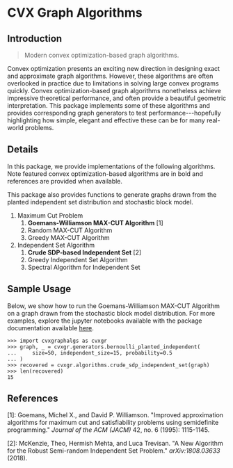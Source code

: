 # CVX Graph Algorithms

## Introduction

> Modern convex optimization-based graph algorithms.

Convex optimization presents an exciting new direction in designing exact and
approximate graph algorithms. However, these algorithms are often overlooked in
practice due to limitations in solving large convex programs quickly.
Convex optimization-based graph algorithms nonetheless achieve impressive 
theoretical performance, and often provide a beautiful geometric interpretation.
This package implements some of these algorithms and provides corresponding 
graph generators to test performance---hopefully highlighting how simple, 
elegant and effective these can be for many real-world problems.

## Details

In this package, we provide implementations of the following algorithms. Note
featured convex optimization-based algorithms are in bold and references are
provided when available.

This package also provides functions to generate graphs drawn from the planted
independent set distribution and stochastic block model.

1. Maximum Cut Problem
    1. **Goemans-Williamson MAX-CUT Algorithm** [1]
    2. Random MAX-CUT Algorithm
    3. Greedy MAX-CUT Algorithm
2. Independent Set Algorithm
    1. **Crude SDP-based Independent Set** [2]
    2. Greedy Independent Set Algorithm
    3. Spectral Algorithm for Independent Set

## Sample Usage

Below, we show how to run the Goemans-Williamson MAX-CUT Algorithm on a graph
drawn from the stochastic block model distribution. For more examples, explore 
the jupyter notebooks available with the package documentation available
[here](https://github.com/hermish/cvx-graph-algorithms/).

```
>>> import cvxgraphalgs as cvxgr
>>> graph, _ = cvxgr.generators.bernoulli_planted_independent(
...     size=50, independent_size=15, probability=0.5
... )
>>> recovered = cvxgr.algorithms.crude_sdp_independent_set(graph)
>>> len(recovered)
15
```

## References
[1]: Goemans, Michel X., and David P. Williamson. "Improved approximation 
algorithms for maximum cut and satisfiability problems using semidefinite 
programming." *Journal of the ACM (JACM)* 42, no. 6 (1995): 1115-1145.

[2]: McKenzie, Theo, Hermish Mehta, and Luca Trevisan. "A New Algorithm for the
Robust Semi-random Independent Set Problem." *arXiv:1808.03633* (2018).
